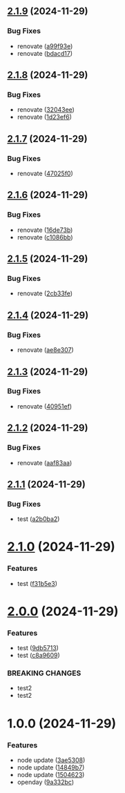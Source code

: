 ## [2.1.9](https://github.com/nohan-lebreton/openDay/compare/v2.1.8...v2.1.9) (2024-11-29)


### Bug Fixes

* renovate ([a99f93e](https://github.com/nohan-lebreton/openDay/commit/a99f93ef4d228523a9c2088ed79274a630985566))
* renovate ([bdacd17](https://github.com/nohan-lebreton/openDay/commit/bdacd170bbc1a946280b13673e175c6ff16af75f))

## [2.1.8](https://github.com/nohan-lebreton/openDay/compare/v2.1.7...v2.1.8) (2024-11-29)


### Bug Fixes

* renovate ([32043ee](https://github.com/nohan-lebreton/openDay/commit/32043ee2be523d03edc4c0a08e13e8a744f12ad1))
* renovate ([1d23ef6](https://github.com/nohan-lebreton/openDay/commit/1d23ef63bf11bc37ef98b0727a64cb70b8a635c6))

## [2.1.7](https://github.com/nohan-lebreton/openDay/compare/v2.1.6...v2.1.7) (2024-11-29)


### Bug Fixes

* renovate ([47025f0](https://github.com/nohan-lebreton/openDay/commit/47025f0e85211b0d98ee209ff308890f3d46f2ae))

## [2.1.6](https://github.com/nohan-lebreton/openDay/compare/v2.1.5...v2.1.6) (2024-11-29)


### Bug Fixes

* renovate ([16de73b](https://github.com/nohan-lebreton/openDay/commit/16de73b4f0f0dfe775092a5c16c444b2183d5ca1))
* renovate ([c1086bb](https://github.com/nohan-lebreton/openDay/commit/c1086bb636106f1adafbd39973246cbcc2f34156))

## [2.1.5](https://github.com/nohan-lebreton/openDay/compare/v2.1.4...v2.1.5) (2024-11-29)


### Bug Fixes

* renovate ([2cb33fe](https://github.com/nohan-lebreton/openDay/commit/2cb33fe92489c5a20b777e1fb20017ce1f7d59e0))

## [2.1.4](https://github.com/nohan-lebreton/openDay/compare/v2.1.3...v2.1.4) (2024-11-29)


### Bug Fixes

* renovate ([ae8e307](https://github.com/nohan-lebreton/openDay/commit/ae8e307ca2784642fdb16d3ed2f33cddfce5e23e))

## [2.1.3](https://github.com/nohan-lebreton/openDay/compare/v2.1.2...v2.1.3) (2024-11-29)


### Bug Fixes

* renovate ([40951ef](https://github.com/nohan-lebreton/openDay/commit/40951ef4e487a6e8a18713d0979d0a82dbea6566))

## [2.1.2](https://github.com/nohan-lebreton/openDay/compare/v2.1.1...v2.1.2) (2024-11-29)


### Bug Fixes

* renovate ([aaf83aa](https://github.com/nohan-lebreton/openDay/commit/aaf83aa4576b70b8c4fbae16796a7ff92acabbba))

## [2.1.1](https://github.com/nohan-lebreton/openDay/compare/v2.1.0...v2.1.1) (2024-11-29)


### Bug Fixes

* test ([a2b0ba2](https://github.com/nohan-lebreton/openDay/commit/a2b0ba29b1656a43337899a2cdb37bae7cd4ce50))

# [2.1.0](https://github.com/nohan-lebreton/openDay/compare/v2.0.0...v2.1.0) (2024-11-29)


### Features

* test ([f31b5e3](https://github.com/nohan-lebreton/openDay/commit/f31b5e336628e715cfb45bb8221e769beb411afc))

# [2.0.0](https://github.com/nohan-lebreton/openDay/compare/v1.0.0...v2.0.0) (2024-11-29)


### Features

* test ([9db5713](https://github.com/nohan-lebreton/openDay/commit/9db5713625a467f4f2935813c0d451310267f464))
* test ([c8a9609](https://github.com/nohan-lebreton/openDay/commit/c8a96092ccfe4c36c4fcba05d0794af38c88eb0c))


### BREAKING CHANGES

* test2
* test2

# 1.0.0 (2024-11-29)


### Features

* node update ([3ae5308](https://github.com/nohan-lebreton/openDay/commit/3ae5308b597da50c9d3ff58ed5fccf22294f40cd))
* node update ([14849b7](https://github.com/nohan-lebreton/openDay/commit/14849b78e1de46059716d49e0844a4bd0c199020))
* node update ([1504623](https://github.com/nohan-lebreton/openDay/commit/15046230af81235b8aa10873d75c812a7c27d34c))
* openday ([9a332bc](https://github.com/nohan-lebreton/openDay/commit/9a332bc26405e8d844915459aa91eae4e6c8cefb))
